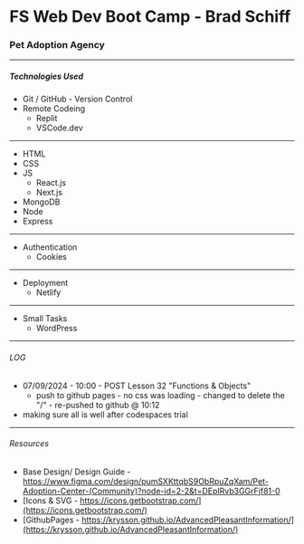# FS Web Dev Boot Camp - Brad Schiff

### Pet Adoption Agency

---

##### Technologies Used

- Git / GitHub - Version Control
- Remote Codeing
  - Replit
  - VSCode.dev

---

- HTML
- CSS
- JS
  - React.js
  - Next.js
- MongoDB
- Node
- Express

---

- Authentication
  - Cookies

---

- Deployment
  - Netlify

---

- Small Tasks
  - WordPress

---

###### LOG

- 07/09/2024 - 10:00 - POST Lesson 32 "Functions & Objects"
  - push to github pages - no css was loading - changed <link rel="stylesheet" href="/styles.css" /> to delete the "/" - re-pushed to github @ 10:12
- making sure all is well after codespaces trial

---

###### Resources

- Base Design/ Design Guide - https://www.figma.com/design/pumSXKttqbS9ObRpuZqXam/Pet-Adoption-Center-(Community)?node-id=2-2&t=DEpIRvb3GGrFjf81-0
- [Icons & SVG - https://icons.getbootstrap.com/](https://icons.getbootstrap.com/)
- [GithubPages - https://krysson.github.io/AdvancedPleasantInformation/](https://krysson.github.io/AdvancedPleasantInformation/)

